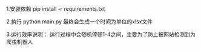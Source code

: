 1.安装依赖
pip install -r requirements.txt

2.执行
python main.py  最终会生成一个时间为单位的xlsx文件

3.运行效率说明：
运行过程中会随机停顿1-4之间，主要为了防止被网站检测到为爬虫机器人
